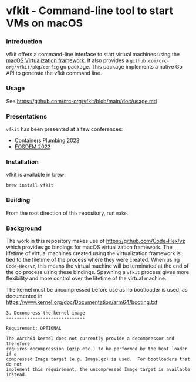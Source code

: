 vfkit - Command-line tool to start VMs on macOS
====

### Introduction

vfkit offers a command-line interface to start virtual machines using the [macOS Virtualization framework](https://developer.apple.com/documentation/virtualization).
It also provides a `github.com/crc-org/vfkit/pkg/config` go package.
This package implements a native Go API to generate the vfkit command line.

### Usage

See https://github.com/crc-org/vfkit/blob/main/doc/usage.md


### Presentations

`vfkit` has been presented at a few conferences:
- [Containers Plumbing 2023](https://crc.dev/blog/posts/2023-03-22-containers-plumbing/)
- [FOSDEM 2023](https://fosdem.org/2023/schedule/event/govfkit/)

### Installation

vfkit is available in brew:

```
brew install vfkit
```

### Building

From the root direction of this repository, run `make`.

### Background

The work in this repository makes use of https://github.com/Code-Hex/vz which provides go bindings for macOS virtualization framework.
The lifetime of virtual machines created using the virtualization framework is tied to the filetime of the process where they were created.
When using `Code-Hex/vz`, this means the virtual machine will be terminated at the end of the go process using these bindings.
Spawning a `vfkit` process gives more flexibility and more control over the lifetime of the virtual machine.


The kernel must be uncompressed before use as no bootloader is used, as
documented in https://www.kernel.org/doc/Documentation/arm64/booting.txt

```
3. Decompress the kernel image
------------------------------

Requirement: OPTIONAL

The AArch64 kernel does not currently provide a decompressor and therefore
requires decompression (gzip etc.) to be performed by the boot loader if a
compressed Image target (e.g. Image.gz) is used.  For bootloaders that do not
implement this requirement, the uncompressed Image target is available instead.
```
